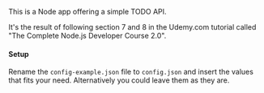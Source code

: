 This is a Node app offering a simple TODO API.

It's the result of following section 7 and 8 in the Udemy.com tutorial called "The Complete Node.js Developer Course 2.0".

#### Setup
Rename the `config-example.json` file to `config.json` and insert the values that fits
your need. Alternatively you could leave them as they are.
